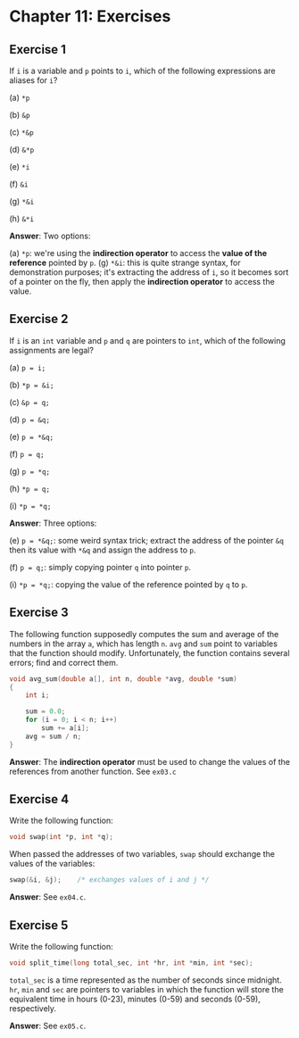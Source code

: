 # Chapter 11: Exercises

## Exercise 1
If `i` is a variable and `p` points to `i`, which of the following expressions are aliases for `i`?

(a) `*p`

(b) `&p`

(c) `*&p`

(d) `&*p`

(e) `*i`

(f) `&i`

(g) `*&i`

(h) `&*i`

**Answer**: Two options:

(a) `*p`: we're using the **indirection operator** to access the **value of the reference** pointed by `p`.
(g) `*&i`: this is quite strange syntax, for demonstration purposes; it's extracting the address of `i`, so it becomes sort of a pointer on the fly, then apply the **indirection operator** to access the value.

## Exercise 2
If `i` is an `int` variable and `p` and `q` are pointers to `int`, which of the following assignments are legal?

(a) `p = i;`

(b) `*p = &i;`

(c) `&p = q;`

(d) `p = &q;`

(e) `p = *&q;`

(f) `p = q;`

(g) `p = *q;`  

(h) `*p = q;`  

(i) `*p = *q;`

**Answer**: Three options:

(e) `p = *&q;`: some weird syntax trick; extract the address of the pointer `&q` then its value with `*&q` and assign the address to `p`.

(f) `p = q;`: simply copying pointer `q` into pointer `p`.

(i) `*p = *q;`: copying the value of the reference pointed by `q` to `p`.

## Exercise 3
The following function supposedly computes the sum and average of the numbers in the array `a`, which has length `n`. `avg` and `sum` point to variables that the function should modify. Unfortunately, the function contains several errors; find and correct them.
```c
void avg_sum(double a[], int n, double *avg, double *sum)
{
    int i;

    sum = 0.0;
    for (i = 0; i < n; i++)
        sum += a[i];
    avg = sum / n;
}
```

**Answer**: The **indirection operator** must be used to change the values of the references from another function. See `ex03.c`

## Exercise 4
Write the following function:
```c
void swap(int *p, int *q);
```

When passed the addresses of two variables, `swap` should exchange the values of the variables:
```c
swap(&i, &j);    /* exchanges values of i and j */
```

**Answer**: See `ex04.c`.

## Exercise 5
Write the following function:
```c
void split_time(long total_sec, int *hr, int *min, int *sec);
```

`total_sec` is a time represented as the number of seconds since midnight. `hr`, `min` and `sec` are pointers to variables in which the function will store the equivalent time in hours (0-23), minutes (0-59) and seconds (0-59), respectively.

**Answer**: See `ex05.c`.